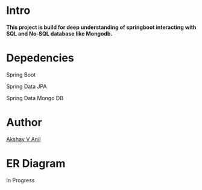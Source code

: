 # Intro

**This project is build for deep understanding of springboot interacting with SQL and No-SQL database like Mongodb.**

# Depedencies

Spring Boot

Spring Data JPA

Spring Data Mongo DB


# Author

[Akshay V Anil](https://github.com/akshay117)

# ER Diagram

In Progress

#


